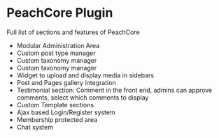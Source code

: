# PeachCore Plugin

Full list of sections and features of PeachCore

* Modular Administration Area
* Custom post type manager
* Custom taxonomy manager
* Custom taxonomy manager
* Widget to upload and display media in sidebars
* Post and Pages gallery integration
* Testimonial section: Comment in the front end, admins can approve comments, select which comments to display
* Custom Template sections
* Ajax based Login/Register system
* Membership protected area
* Chat system